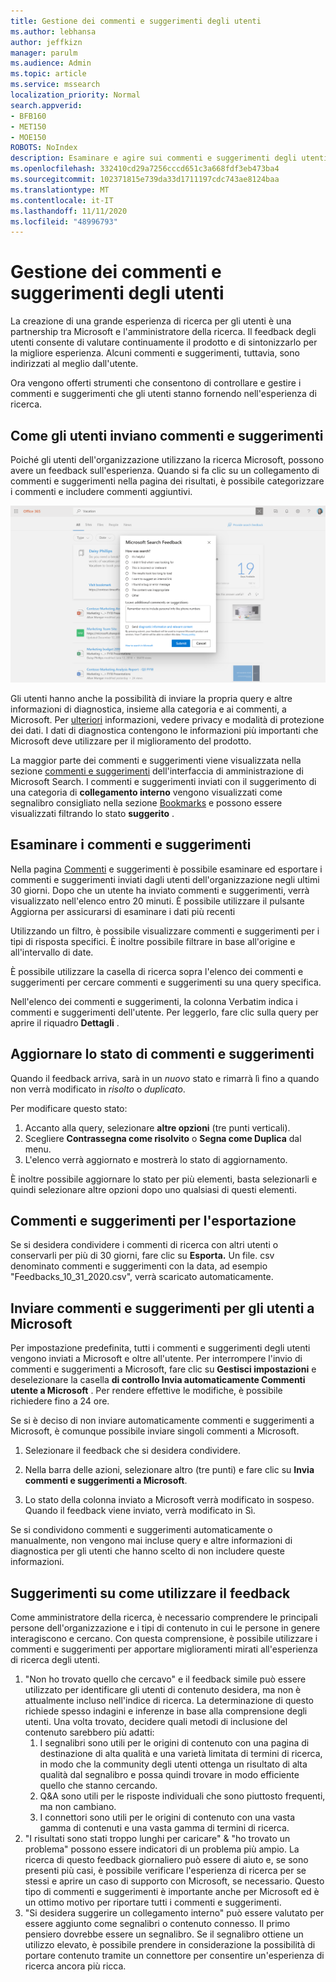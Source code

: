 ```yaml
---
title: Gestione dei commenti e suggerimenti degli utenti
ms.author: lebhansa
author: jeffkizn
manager: parulm
ms.audience: Admin
ms.topic: article
ms.service: mssearch
localization_priority: Normal
search.appverid:
- BFB160
- MET150
- MOE150
ROBOTS: NoIndex
description: Esaminare e agire sui commenti e suggerimenti degli utenti in Microsoft Search
ms.openlocfilehash: 332410cd29a7256cccd651c3a668fdf3eb473ba4
ms.sourcegitcommit: 102371815e739da33d1711197cdc743ae8124baa
ms.translationtype: MT
ms.contentlocale: it-IT
ms.lasthandoff: 11/11/2020
ms.locfileid: "48996793"
---
```

# <a name="managing-user-feedback"></a>Gestione dei commenti e suggerimenti degli utenti

La creazione di una grande esperienza di ricerca per gli utenti è una partnership tra Microsoft e l'amministratore della ricerca. Il feedback degli utenti consente di valutare continuamente il prodotto e di sintonizzarlo per la migliore esperienza. Alcuni commenti e suggerimenti, tuttavia, sono indirizzati al meglio dall'utente.

Ora vengono offerti strumenti che consentono di controllare e gestire i commenti e suggerimenti che gli utenti stanno fornendo nell'esperienza di ricerca.

## <a name="how-users-submit-feedback"></a>Come gli utenti inviano commenti e suggerimenti

Poiché gli utenti dell'organizzazione utilizzano la ricerca Microsoft, possono avere un feedback sull'esperienza. Quando si fa clic su un collegamento di commenti e suggerimenti nella pagina dei risultati, è possibile categorizzare i commenti e includere commenti aggiuntivi.

![Modulo di feedback globale](media/feedback/feedback-global-dialog.png)

Gli utenti hanno anche la possibilità di inviare la propria query e altre informazioni di diagnostica, insieme alla categoria e ai commenti, a Microsoft. Per [ulteriori](https://privacy.microsoft.com/en-US/privacystatement) informazioni, vedere privacy e modalità di protezione dei dati. I dati di diagnostica contengono le informazioni più importanti che Microsoft deve utilizzare per il miglioramento del prodotto.

La maggior parte dei commenti e suggerimenti viene visualizzata nella sezione [commenti e suggerimenti](https://admin.microsoft.com/Adminportal/Home#/MicrosoftSearch/feedback) dell'interfaccia di amministrazione di Microsoft Search. I commenti e suggerimenti inviati con il suggerimento di una categoria di **collegamento interno** vengono visualizzati come segnalibro consigliato nella sezione [Bookmarks](https://admin-ignite.microsoft.com/Adminportal/Home#/MicrosoftSearch/bookmarks) e possono essere visualizzati filtrando lo stato **suggerito** .

## <a name="review-feedback"></a>Esaminare i commenti e suggerimenti

Nella pagina [Commenti](https://admin.microsoft.com/Adminportal/Home#/MicrosoftSearch/feedback) e suggerimenti è possibile esaminare ed esportare i commenti e suggerimenti inviati dagli utenti dell'organizzazione negli ultimi 30 giorni. Dopo che un utente ha inviato commenti e suggerimenti, verrà visualizzato nell'elenco entro 20 minuti. È possibile utilizzare il pulsante Aggiorna per assicurarsi di esaminare i dati più recenti

Utilizzando un filtro, è possibile visualizzare commenti e suggerimenti per i tipi di risposta specifici. È inoltre possibile filtrare in base all'origine e all'intervallo di date.

È possibile utilizzare la casella di ricerca sopra l'elenco dei commenti e suggerimenti per cercare commenti e suggerimenti su una query specifica.

Nell'elenco dei commenti e suggerimenti, la colonna Verbatim indica i commenti e suggerimenti dell'utente. Per leggerlo, fare clic sulla query per aprire il riquadro **Dettagli** .

## <a name="update-feedback-state"></a>Aggiornare lo stato di commenti e suggerimenti

Quando il feedback arriva, sarà in un *nuovo* stato e rimarrà lì fino a quando non verrà modificato in *risolto* o *duplicato*.

Per modificare questo stato:

1. Accanto alla query, selezionare **altre opzioni** (tre punti verticali).
1. Scegliere **Contrassegna come risolvito** o **Segna come Duplica** dal menu.
1. L'elenco verrà aggiornato e mostrerà lo stato di aggiornamento.

È inoltre possibile aggiornare lo stato per più elementi, basta selezionarli e quindi selezionare altre opzioni dopo uno qualsiasi di questi elementi.

## <a name="export-feedback"></a>Commenti e suggerimenti per l'esportazione

Se si desidera condividere i commenti di ricerca con altri utenti o conservarli per più di 30 giorni, fare clic su **Esporta.** Un file. csv denominato commenti e suggerimenti con la data, ad esempio "Feedbacks_10_31_2020.csv", verrà scaricato automaticamente.

## <a name="send-user-feedback-to-microsoft"></a>Inviare commenti e suggerimenti per gli utenti a Microsoft

Per impostazione predefinita, tutti i commenti e suggerimenti degli utenti vengono inviati a Microsoft e oltre all'utente. Per interrompere l'invio di commenti e suggerimenti a Microsoft, fare clic su **Gestisci impostazioni** e deselezionare la casella **di controllo Invia automaticamente Commenti utente a Microsoft** . Per rendere effettive le modifiche, è possibile richiedere fino a 24 ore.

Se si è deciso di non inviare automaticamente commenti e suggerimenti a Microsoft, è comunque possibile inviare singoli commenti a Microsoft.

1. Selezionare il feedback che si desidera condividere.
1. Nella barra delle azioni, selezionare altro (tre punti) e fare clic su **Invia commenti e suggerimenti a Microsoft**.

1. Lo stato della colonna inviato a Microsoft verrà modificato in sospeso. Quando il feedback viene inviato, verrà modificato in Sì.

Se si condividono commenti e suggerimenti automaticamente o manualmente, non vengono mai incluse query e altre informazioni di diagnostica per gli utenti che hanno scelto di non includere queste informazioni.

## <a name="suggestions-on-how-to-use-feedback"></a>Suggerimenti su come utilizzare il feedback

Come amministratore della ricerca, è necessario comprendere le principali persone dell'organizzazione e i tipi di contenuto in cui le persone in genere interagiscono e cercano. Con questa comprensione, è possibile utilizzare i commenti e suggerimenti per apportare miglioramenti mirati all'esperienza di ricerca degli utenti.

1. "Non ho trovato quello che cercavo" e il feedback simile può essere utilizzato per identificare gli utenti di contenuto desidera, ma non è attualmente incluso nell'indice di ricerca. La determinazione di questo richiede spesso indagini e inferenze in base alla comprensione degli utenti. Una volta trovato, decidere quali metodi di inclusione del contenuto sarebbero più adatti:
    1. I segnalibri sono utili per le origini di contenuto con una pagina di destinazione di alta qualità e una varietà limitata di termini di ricerca, in modo che la community degli utenti ottenga un risultato di alta qualità dal segnalibro e possa quindi trovare in modo efficiente quello che stanno cercando.
    1. Q&A sono utili per le risposte individuali che sono piuttosto frequenti, ma non cambiano.
    1. I connettori sono utili per le origini di contenuto con una vasta gamma di contenuti e una vasta gamma di termini di ricerca.
1. "I risultati sono stati troppo lunghi per caricare" & "ho trovato un problema" possono essere indicatori di un problema più ampio. La ricerca di questo feedback giornaliero può essere di aiuto e, se sono presenti più casi, è possibile verificare l'esperienza di ricerca per se stessi e aprire un caso di supporto con Microsoft, se necessario. Questo tipo di commenti e suggerimenti è importante anche per Microsoft ed è un ottimo motivo per riportare tutti i commenti e suggerimenti.
1. "Si desidera suggerire un collegamento interno" può essere valutato per essere aggiunto come segnalibri o contenuto connesso. Il primo pensiero dovrebbe essere un segnalibro. Se il segnalibro ottiene un utilizzo elevato, è possibile prendere in considerazione la possibilità di portare contenuto tramite un connettore per consentire un'esperienza di ricerca ancora più ricca.

